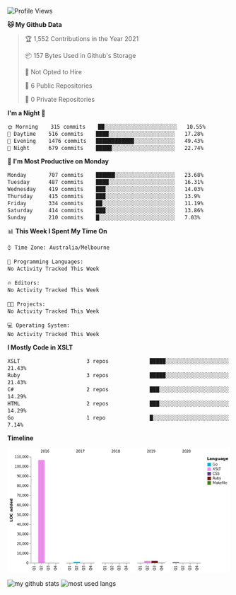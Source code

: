 <!--START_SECTION:waka-->
![Profile Views](http://img.shields.io/badge/Profile%20Views-0-blue)

**🐱 My Github Data** 

> 🏆 1,552 Contributions in the Year 2021
 > 
> 📦 157 Bytes Used in Github's Storage 
 > 
> 🚫 Not Opted to Hire
 > 
> 📜 6 Public Repositories 
 > 
> 🔑 0 Private Repositories  
 > 
**I'm a Night 🦉** 

```text
🌞 Morning    315 commits    ██░░░░░░░░░░░░░░░░░░░░░░░   10.55% 
🌆 Daytime    516 commits    ████░░░░░░░░░░░░░░░░░░░░░   17.28% 
🌃 Evening    1476 commits   ████████████░░░░░░░░░░░░░   49.43% 
🌙 Night      679 commits    █████░░░░░░░░░░░░░░░░░░░░   22.74%

```
📅 **I'm Most Productive on Monday** 

```text
Monday       707 commits    ██████░░░░░░░░░░░░░░░░░░░   23.68% 
Tuesday      487 commits    ████░░░░░░░░░░░░░░░░░░░░░   16.31% 
Wednesday    419 commits    ███░░░░░░░░░░░░░░░░░░░░░░   14.03% 
Thursday     415 commits    ███░░░░░░░░░░░░░░░░░░░░░░   13.9% 
Friday       334 commits    ██░░░░░░░░░░░░░░░░░░░░░░░   11.19% 
Saturday     414 commits    ███░░░░░░░░░░░░░░░░░░░░░░   13.86% 
Sunday       210 commits    █░░░░░░░░░░░░░░░░░░░░░░░░   7.03%

```


📊 **This Week I Spent My Time On** 

```text
⌚︎ Time Zone: Australia/Melbourne

💬 Programming Languages: 
No Activity Tracked This Week

🔥 Editors: 
No Activity Tracked This Week

🐱‍💻 Projects: 
No Activity Tracked This Week

💻 Operating System: 
No Activity Tracked This Week

```

**I Mostly Code in XSLT** 

```text
XSLT                     3 repos             █████░░░░░░░░░░░░░░░░░░░░   21.43% 
Ruby                     3 repos             █████░░░░░░░░░░░░░░░░░░░░   21.43% 
C#                       2 repos             ███░░░░░░░░░░░░░░░░░░░░░░   14.29% 
HTML                     2 repos             ███░░░░░░░░░░░░░░░░░░░░░░   14.29% 
Go                       1 repo              █░░░░░░░░░░░░░░░░░░░░░░░░   7.14%

```


**Timeline**

![Chart not found](https://raw.githubusercontent.com/opoudjis/opoudjis/main/charts/bar_graph.png) 


<!--END_SECTION:waka-->


![my github stats](https://github-readme-stats.vercel.app/api?username=opoudjis&show_icons=true&theme=tokyonight&line_height=27)
![most used langs](https://github-readme-stats.vercel.app/api/top-langs/?username=opoudjis&hide=css,html&theme=tokyonight)

<!--
**opoudjis/opoudjis** is a ✨ _special_ ✨ repository because its `README.md` (this file) appears on your GitHub profile.

Here are some ideas to get you started:

- 🔭 I’m currently working on ...
- 🌱 I’m currently learning ...
- 👯 I’m looking to collaborate on ...
- 🤔 I’m looking for help with ...
- 💬 Ask me about ...
- 📫 How to reach me: ...
- 😄 Pronouns: ...
- ⚡ Fun fact: ...
-->
